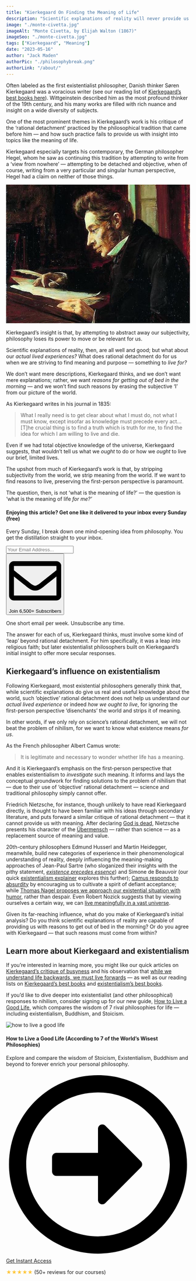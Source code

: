 ```yaml
---
title: "Kierkegaard On Finding the Meaning of Life"
description: "Scientific explanations of reality will never provide us with purpose, Kierkegaard argues, for by abstracting away our subjectivity we strip the world of meaning. To find reasons for getting out of bed in the morning, preserving our first-person perspective is crucial."
image: "./monte-civetta.jpg" 
imageAlt: "Monte Civetta, by Elijah Walton (1867)"
imageSeo: "./monte-civetta.jpg"
tags: ["Kierkegaard", "Meaning"]
date: "2023-05-16"
author: "Jack Maden"
authorPic: "./philosophybreak.png"
authorLink: "/about/"
---
```


<span class="big-letter">O</span>ften labeled as the first existentialist philosopher, Danish thinker Søren Kierkegaard was a voracious writer (see our reading list of [Kierkegaard’s best books here](/reading-lists/soren-kierkegaard-best-books/)). Wittgeinstein described him as the most profound thinker of the 19th century, and his many works are filled with rich nuance and insight on a wide diversity of subjects. 

One of the most prominent themes in Kierkegaard’s work is his critique of the ‘rational detachment’ practiced by the philosophical tradition that came before him — and how such practice fails to provide us with insight into topics like the meaning of life.

Kierkegaard especially targets his contemporary, the German philosopher Hegel, whom he saw as continuing this tradition by attempting to write from a ‘view from nowhere’ — attempting to be detached and objective, when of course, writing from a very particular and singular human perspective, Hegel had a claim on neither of those things.

![Oil painting of Kierkegaard, by Luplau Janssen (1902)](./Kierkegaard.jpg "Oil painting of Kierkegaard, by Luplau Janssen (1902).")

Kierkegaard’s insight is that, by attempting to abstract away our subjectivity, philosophy loses its power to move or be relevant for us. 

Scientific explanations of reality, then, are all well and good; but what about our _actual lived experiences?_ What does rational detachment do for us when we are striving to find meaning and purpose — something to _live for?_ 

We don’t want mere descriptions, Kierkegaard thinks, and we don’t want mere explanations; rather, we want _reasons for getting out of bed in the morning_ — and we won’t find such reasons by erasing the subjective ‘I’ from our picture of the world. 

As Kierkegaard writes in his journal in 1835:

>What I really need is to get clear about what I must do, not what I must know, except insofar as knowledge must precede every act... [T]he crucial thing is to find a truth which is truth for me, to find the idea for which I am willing to live and die.

Even if we had total objective knowledge of the universe, Kierkegaard suggests, that wouldn’t tell us what we _ought_ to do or how we _ought_ to live our brief, limited lives.

The upshot from much of Kierkegaard’s work is that, by stripping subjectivity from the world, we strip meaning from the world. If we want to find reasons to live, preserving the first-person perspective is paramount. 

The question, then, is not ‘what is the meaning of life?’ — the question is ‘what is the meaning of life _for me?’_

<!--small subscribe-->
<div class="course-promo darkradial-background subscribe text-center">
    <h4>Enjoying this article? Get one like it delivered to your inbox every Sunday (free)</h4>
    <p class="small-grey-font no-mar-bottom">Every Sunday, I break down one mind-opening idea from philosophy. You get the distillation straight to your inbox.</p>
    <div class="small-pad-top">
        <form action="https://app.convertkit.com/forms/5812400/subscriptions" method="post" data-sv-form="5812400" data-uid="be0e52d3c0" data-format="inline" data-version="5" data-options="{&quot;settings&quot;:{&quot;after_subscribe&quot;:{&quot;action&quot;:&quot;redirect&quot;,&quot;success_message&quot;:&quot;Success! Now check your email to confirm your subscription.&quot;,&quot;redirect_url&quot;:&quot;https://philosophybreak.com/thank-you/&quot;},&quot;analytics&quot;:{&quot;google&quot;:null,&quot;fathom&quot;:null,&quot;facebook&quot;:null,&quot;segment&quot;:null,&quot;pinterest&quot;:null,&quot;sparkloop&quot;:null,&quot;googletagmanager&quot;:null},&quot;modal&quot;:{&quot;trigger&quot;:&quot;timer&quot;,&quot;scroll_percentage&quot;:null,&quot;timer&quot;:5,&quot;devices&quot;:&quot;all&quot;,&quot;show_once_every&quot;:15},&quot;powered_by&quot;:{&quot;show&quot;:false,&quot;url&quot;:&quot;https://convertkit.com/features/forms?utm_campaign=poweredby&amp;utm_content=form&amp;utm_medium=referral&amp;utm_source=dynamic&quot;},&quot;recaptcha&quot;:{&quot;enabled&quot;:false},&quot;return_visitor&quot;:{&quot;action&quot;:&quot;show&quot;,&quot;custom_content&quot;:&quot;&quot;},&quot;slide_in&quot;:{&quot;display_in&quot;:&quot;bottom_right&quot;,&quot;trigger&quot;:&quot;timer&quot;,&quot;scroll_percentage&quot;:null,&quot;timer&quot;:5,&quot;devices&quot;:&quot;all&quot;,&quot;show_once_every&quot;:15},&quot;sticky_bar&quot;:{&quot;display_in&quot;:&quot;top&quot;,&quot;trigger&quot;:&quot;timer&quot;,&quot;scroll_percentage&quot;:null,&quot;timer&quot;:5,&quot;devices&quot;:&quot;all&quot;,&quot;show_once_every&quot;:15}},&quot;version&quot;:&quot;5&quot;}" min-width="400 500 600 700 800">
        <div data-style="clean"><ul data-element="errors" data-group="alert"></ul><div data-element="fields" data-stacked="false">
            <div>
                <input name="email_address" aria-label="Your Email Address..." placeholder="Your Email Address..." required type="email" />
            </div>
            <button class="button primary" type="submit" data-element="submit"><div><div></div><div></div><div></div></div><span><svg xmlns="http://www.w3.org/2000/svg" viewBox="0 0 512 512"><path d="M464 64H48C21.49 64 0 85.49 0 112v288c0 26.51 21.49 48 48 48h416c26.51 0 48-21.49 48-48V112c0-26.51-21.49-48-48-48zm0 48v40.805c-22.422 18.259-58.168 46.651-134.587 106.49-16.841 13.247-50.201 45.072-73.413 44.701-23.208.375-56.579-31.459-73.413-44.701C106.18 199.465 70.425 171.067 48 152.805V112h416zM48 400V214.398c22.914 18.251 55.409 43.862 104.938 82.646 21.857 17.205 60.134 55.186 103.062 54.955 42.717.231 80.509-37.199 103.053-54.947 49.528-38.783 82.032-64.401 104.947-82.653V400H48z"/></svg>Join 6,500+ Subscribers</span></button>
            </div>
            </div>
        </form>
        <p class="tiny-mar-top no-mar-bottom review-font">One short email per week. Unsubscribe any time.</p>
    </div>
</div>

The answer for each of us, Kierkegaard thinks, must involve some kind of ‘leap’ beyond rational detachment. For him specifically, it was a leap into religious faith; but later existentialist philosophers built on Kierkegaard’s initial insight to offer more secular responses. 

## Kierkegaard’s influence on existentialism

<span class="big-letter">F</span>ollowing Kierkegaard, most existential philosophers generally think that, while scientific explanations do give us real and useful knowledge about the world, such ‘objective’ rational detachment does not help us understand _our actual lived experience_ or indeed _how we ought to live_, for ignoring the first-person perspective ‘disenchants’ the world and strips it of meaning.  

In other words, if we only rely on science’s rational detachment, we will not beat the problem of nihilism, for we want to know what existence means _for us_. 

As the French philosopher Albert Camus wrote: 

>It is legitimate and necessary to wonder whether life has a meaning.

And it is Kierkegaard’s emphasis on the first-person perspective that enables existentialism to _investigate_ such meaning. It informs and lays the conceptual groundwork for finding solutions to the problem of nihilism that — due to their use of ‘objective’ rational detachment — science and traditional philosophy simply cannot offer.

Friedrich Nietzsche, for instance, though unlikely to have read Kierkegaard directly, is thought to have been familiar with his ideas through secondary literature, and puts forward a similar critique of rational detachment — that it cannot provide us with meaning. After declaring [God is dead](/articles/god-is-dead-nietzsche-famous-statement-explained/), Nietzsche presents his character of the [Übermensch](/articles/ubermensch-explained-the-meaning-of-nietzsches-superman/) — rather than science — as a replacement source of meaning and value.

20th-century philosophers Edmund Husserl and Martin Heidegger, meanwhile, build new categories of experience in their phenomenological understanding of reality, deeply influencing the meaning-making approaches of Jean-Paul Sartre (who sloganized their insights with the pithy statement, [_existence precedes essence_](/articles/existence-precedes-essence-what-sartre-really-meant/)) and Simone de Beauvoir (our quick [existentialism explainer](/articles/what-is-existentialism-3-core-principles-of-existentialist-philosophy/) explores this further); [Camus responds to absurdity](/articles/absurdity-with-camus/) by encouraging us to cultivate a spirit of defiant acceptance; while [Thomas Nagel proposes we approach our existential situation with humor](/articles/thomas-nagel-why-humor-best-stance-towards-life-absurdity/), rather than despair. Even Robert Nozick suggests that by viewing ourselves a certain way, we can [live meaningfully in a vast universe](/articles/on-living-meaningfully-in-a-vast-universe-robert-nozick/).

Given its far-reaching influence, what do you make of Kierkegaard’s initial analysis? Do you think scientific explanations of reality are capable of providing us with reasons to get out of bed in the morning? Or do you agree with Kierkegaard — that such reasons must come from within? 

## Learn more about Kierkegaard and existentialism

<span class="big-letter">I</span>f you’re interested in learning more, you might like our quick articles on [Kierkegaard’s critique of busyness](/articles/kierkegaard-on-why-busy-people-are-ridiculous/) and his observation that [while we understand life backwards, we must live forwards](/articles/kierkegaard-life-can-only-be-understood-backwards-but-must-be-lived-forwards/) — as well as our reading lists on [Kierkegaard’s best books](/reading-lists/soren-kierkegaard-best-books/) and [existentialism’s best books](/reading-lists/existentialism/). 

If you’d like to dive deeper into existentialist (and other philosophical) responses to nihilism, consider signing up for our new guide, [How to Live a Good Life](/how-to-live-a-good-life/), which compares the wisdom of 7 rival philosophies for life — including existentialism, Buddhism, and Stoicism.

<!--how to live a good life-->
<div class="course-promo darkradial-background subscribe text-center">
    <img src="/static/814f63412cb3a1498dd51734305fbf64/48a0d/how-to-live-a-good-life.webp" alt="how to live a good life">
    <h4>How to Live a Good Life (According to 7 of the World’s Wisest Philosophies)</h4>
    <p class="small-grey-font">Explore and compare the wisdom of Stoicism, Existentialism, Buddhism and beyond to forever enrich your personal philosophy.</p>
    <a class="button primary" href="/how-to-live-a-good-life/"><svg xmlns="http://www.w3.org/2000/svg" viewBox="0 0 512 512"><path d="M504 256C504 119 393 8 256 8S8 119 8 256s111 248 248 248 248-111 248-248zm-448 0c0-110.5 89.5-200 200-200s200 89.5 200 200-89.5 200-200 200S56 366.5 56 256zm72 20v-40c0-6.6 5.4-12 12-12h116v-67c0-10.7 12.9-16 20.5-8.5l99 99c4.7 4.7 4.7 12.3 0 17l-99 99c-7.6 7.6-20.5 2.2-20.5-8.5v-67H140c-6.6 0-12-5.4-12-12z"/></svg>Get Instant Access</a>
    <p class="tiny-mar-top no-mar-bottom review-font"><span style="color: #ffc536">&#9733;&#9733;&#9733;&#9733;&#9733;</span> (50+ reviews for our courses)</p>
</div>